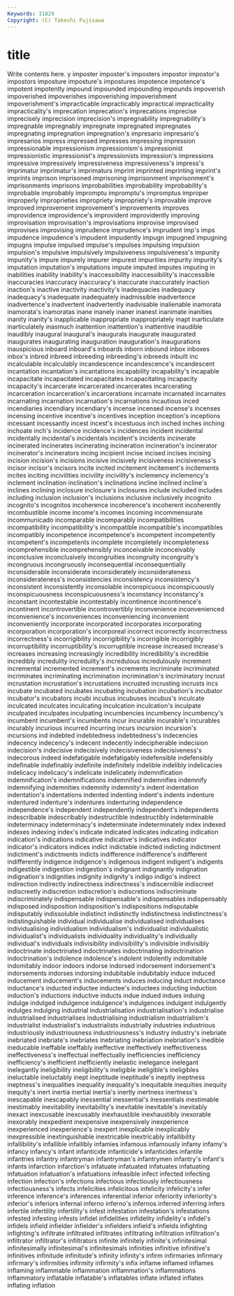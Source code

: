 ```yaml
---
Keywords: 31829 
Copyright: (C) Takeshi Fujisawa
---
```


# title

Write contents here.
y imposter imposter's imposters impostor impostor's impostors imposture
imposture's impostures impotence impotence's impotent impotently impound impounded impounding impounds
impoverish impoverished impoverishes impoverishing impoverishment impoverishment's impracticable impracticably impractical impracticality
impracticality's imprecation imprecation's imprecations imprecise imprecisely imprecision imprecision's impregnability impregnability's
impregnable impregnably impregnate impregnated impregnates impregnating impregnation impregnation's impresario impresario's
impresarios impress impressed impresses impressing impression impressionable impressionism impressionism's impressionist
impressionistic impressionist's impressionists impression's impressions impressive impressively impressiveness impressiveness's impress's
imprimatur imprimatur's imprimaturs imprint imprinted imprinting imprint's imprints imprison imprisoned
imprisoning imprisonment imprisonment's imprisonments imprisons improbabilities improbability improbability's improbable improbably
impromptu impromptu's impromptus improper improperly improprieties impropriety impropriety's improvable improve
improved improvement improvement's improvements improves improvidence improvidence's improvident improvidently improving
improvisation improvisation's improvisations improvise improvised improvises improvising imprudence imprudence's imprudent
imp's imps impudence impudence's impudent impudently impugn impugned impugning impugns
impulse impulsed impulse's impulses impulsing impulsion impulsion's impulsive impulsively impulsiveness
impulsiveness's impunity impunity's impure impurely impurer impurest impurities impurity impurity's
imputation imputation's imputations impute imputed imputes imputing in inabilities inability
inability's inaccessibility inaccessibility's inaccessible inaccuracies inaccuracy inaccuracy's inaccurate inaccurately inaction
inaction's inactive inactivity inactivity's inadequacies inadequacy inadequacy's inadequate inadequately inadmissible
inadvertence inadvertence's inadvertent inadvertently inadvisable inalienable inamorata inamorata's inamoratas inane
inanely inaner inanest inanimate inanities inanity inanity's inapplicable inappropriate inappropriately
inapt inarticulate inarticulately inasmuch inattention inattention's inattentive inaudible inaudibly inaugural
inaugural's inaugurals inaugurate inaugurated inaugurates inaugurating inauguration inauguration's inaugurations inauspicious
inboard inboard's inboards inborn inbound inbox inboxes inbox's inbred inbreed
inbreeding inbreeding's inbreeds inbuilt inc incalculable incalculably incandescence incandescence's incandescent
incantation incantation's incantations incapability incapability's incapable incapacitate incapacitated incapacitates incapacitating
incapacity incapacity's incarcerate incarcerated incarcerates incarcerating incarceration incarceration's incarcerations incarnate
incarnated incarnates incarnating incarnation incarnation's incarnations incautious inced incendiaries incendiary
incendiary's incense incensed incense's incenses incensing incentive incentive's incentives inception
inception's inceptions incessant incessantly incest incest's incestuous inch inched inches
inching inchoate inch's incidence incidence's incidences incident incidental incidentally incidental's
incidentals incident's incidents incinerate incinerated incinerates incinerating incineration incineration's incinerator
incinerator's incinerators incing incipient incise incised incises incising incision incision's
incisions incisive incisively incisiveness incisiveness's incisor incisor's incisors incite incited
incitement incitement's incitements incites inciting incivilities incivility incivility's inclemency inclemency's
inclement inclination inclination's inclinations incline inclined incline's inclines inclining inclosure
inclosure's inclosures include included includes including inclusion inclusion's inclusions inclusive
inclusively incognito incognito's incognitos incoherence incoherence's incoherent incoherently incombustible income
income's incomes incoming incommensurate incommunicado incomparable incomparably incompatibilities incompatibility incompatibility's
incompatible incompatible's incompatibles incompatibly incompetence incompetence's incompetent incompetently incompetent's incompetents
incomplete incompletely incompleteness incomprehensible incomprehensibly inconceivable inconceivably inconclusive inconclusively incongruities
incongruity incongruity's incongruous incongruously inconsequential inconsequentially inconsiderable inconsiderate inconsiderately inconsiderateness
inconsiderateness's inconsistencies inconsistency inconsistency's inconsistent inconsistently inconsolable inconspicuous inconspicuously inconspicuousness
inconspicuousness's inconstancy inconstancy's inconstant incontestable incontestably incontinence incontinence's incontinent incontrovertible
incontrovertibly inconvenience inconvenienced inconvenience's inconveniences inconveniencing inconvenient inconveniently incorporate incorporated
incorporates incorporating incorporation incorporation's incorporeal incorrect incorrectly incorrectness incorrectness's incorrigibility
incorrigibility's incorrigible incorrigibly incorruptibility incorruptibility's incorruptible increase increased increase's increases
increasing increasingly incredibility incredibility's incredible incredibly incredulity incredulity's incredulous incredulously
increment incremental incremented increment's increments incriminate incriminated incriminates incriminating incrimination
incrimination's incriminatory incrust incrustation incrustation's incrustations incrusted incrusting incrusts incs
incubate incubated incubates incubating incubation incubation's incubator incubator's incubators incubi
incubus incubuses incubus's inculcate inculcated inculcates inculcating inculcation inculcation's inculpate
inculpated inculpates inculpating incumbencies incumbency incumbency's incumbent incumbent's incumbents incur
incurable incurable's incurables incurably incurious incurred incurring incurs incursion incursion's
incursions ind indebted indebtedness indebtedness's indecencies indecency indecency's indecent indecently
indecipherable indecision indecision's indecisive indecisively indecisiveness indecisiveness's indecorous indeed indefatigable
indefatigably indefensible indefensibly indefinable indefinably indefinite indefinitely indelible indelibly indelicacies
indelicacy indelicacy's indelicate indelicately indemnification indemnification's indemnifications indemnified indemnifies indemnify
indemnifying indemnities indemnity indemnity's indent indentation indentation's indentations indented indenting
indent's indents indenture indentured indenture's indentures indenturing independence independence's independent
independently independent's independents indescribable indescribably indestructible indestructibly indeterminable indeterminacy indeterminacy's
indeterminate indeterminately index indexed indexes indexing index's indicate indicated indicates
indicating indication indication's indications indicative indicative's indicatives indicator indicator's indicators
indices indict indictable indicted indicting indictment indictment's indictments indicts indifference
indifference's indifferent indifferently indigence indigence's indigenous indigent indigent's indigents indigestible
indigestion indigestion's indignant indignantly indignation indignation's indignities indignity indignity's indigo
indigo's indirect indirection indirectly indirectness indirectness's indiscernible indiscreet indiscreetly indiscretion
indiscretion's indiscretions indiscriminate indiscriminately indispensable indispensable's indispensables indispensably indisposed indisposition
indisposition's indispositions indisputable indisputably indissoluble indistinct indistinctly indistinctness indistinctness's indistinguishable
individual individualise individualised individualises individualising individualism individualism's individualist individualistic individualist's
individualists individuality individuality's individually individual's individuals indivisibility indivisibility's indivisible indivisibly
indoctrinate indoctrinated indoctrinates indoctrinating indoctrination indoctrination's indolence indolence's indolent indolently
indomitable indomitably indoor indoors indorse indorsed indorsement indorsement's indorsements indorses
indorsing indubitable indubitably induce induced inducement inducement's inducements induces inducing
induct inductance inductance's inducted inductee inductee's inductees inducting induction induction's
inductions inductive inducts indue indued indues induing indulge indulged indulgence
indulgence's indulgences indulgent indulgently indulges indulging industrial industrialisation industrialisation's industrialise
industrialised industrialises industrialising industrialism industrialism's industrialist industrialist's industrialists industrially industries
industrious industriously industriousness industriousness's industry industry's inebriate inebriated inebriate's inebriates
inebriating inebriation inebriation's inedible ineducable ineffable ineffably ineffective ineffectively ineffectiveness
ineffectiveness's ineffectual ineffectually inefficiencies inefficiency inefficiency's inefficient inefficiently inelastic inelegance
inelegant inelegantly ineligibility ineligibility's ineligible ineligible's ineligibles ineluctable ineluctably inept
ineptitude ineptitude's ineptly ineptness ineptness's inequalities inequality inequality's inequitable inequities
inequity inequity's inert inertia inertial inertia's inertly inertness inertness's inescapable
inescapably inessential inessential's inessentials inestimable inestimably inevitability inevitability's inevitable inevitable's
inevitably inexact inexcusable inexcusably inexhaustible inexhaustibly inexorable inexorably inexpedient inexpensive
inexpensively inexperience inexperienced inexperience's inexpert inexplicable inexplicably inexpressible inextinguishable inextricable
inextricably infallibility infallibility's infallible infallibly infamies infamous infamously infamy infamy's
infancy infancy's infant infanticide infanticide's infanticides infantile infantries infantry infantryman
infantryman's infantrymen infantry's infant's infants infarction infarction's infatuate infatuated infatuates
infatuating infatuation infatuation's infatuations infeasible infect infected infecting infection infection's
infections infectious infectiously infectiousness infectiousness's infects infelicities infelicitous infelicity infelicity's
infer inference inference's inferences inferential inferior inferiority inferiority's inferior's inferiors
infernal inferno inferno's infernos inferred inferring infers infertile infertility infertility's
infest infestation infestation's infestations infested infesting infests infidel infidelities infidelity
infidelity's infidel's infidels infield infielder infielder's infielders infield's infields infighting
infighting's infiltrate infiltrated infiltrates infiltrating infiltration infiltration's infiltrator infiltrator's infiltrators
infinite infinitely infinite's infinitesimal infinitesimally infinitesimal's infinitesimals infinities infinitive infinitive's
infinitives infinitude infinitude's infinity infinity's infirm infirmaries infirmary infirmary's infirmities
infirmity infirmity's infix inflame inflamed inflames inflaming inflammable inflammation inflammation's
inflammations inflammatory inflatable inflatable's inflatables inflate inflated inflates inflating inflation
